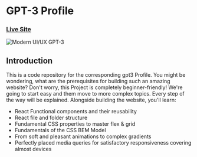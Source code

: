 #  GPT-3 Profile 
### [Live Site](https://gpt3-profiles.vercel.app/)

![Modern UI/UX GPT-3](https://res.cloudinary.com/dc1uxxvox/image/upload/v1685125894/project%20pictures/gpt3profile/gpt3profile_arsqli.png)

## Introduction
This is a code repository for the corresponding gpt3 Profile. You might be wondering, what are the prerequisites for building such an amazing website? Don't worry, this Project is completely beginner-friendly! We're going to start easy and them move to more complex topics. Every step of the way will be explained. Alongside building the website, you'll learn:

- React Functional components and their reusability
- React file and folder structure
- Fundamental CSS properties to master flex & grid
- Fundamentals of the CSS BEM Model
- From soft and pleasant animations to complex gradients
- Perfectly placed media queries for satisfactory responsiveness covering almost devices
